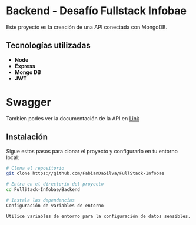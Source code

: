 # Backend - Desafío Fullstack Infobae

Este proyecto es la creación de una API conectada con MongoDB.

## Tecnologías utilizadas
- **Node**
- **Express**
- **Mongo DB**
- **JWT**


# Swagger
Tambien podes ver la documentación de la API en [Link](http://localhost:3000/api-docs/#/Usuarios/post_usuarios)

## Instalación

Sigue estos pasos para clonar el proyecto y configurarlo en tu entorno local:

```bash
# Clona el repositorio
git clone https://github.com/FabianDaSilva/FullStack-Infobae

# Entra en el directorio del proyecto
cd FullStack-Infobae/Backend

# Instala las dependencias
Configuración de variables de entorno

Utilice variables de entorno para la configuración de datos sensibles. Podes revisar y completar el archivo .env_example que se encuentra en el repositorio, renombrándolo como .env y ajustando sus valores según tu entorno de desarrollo.


